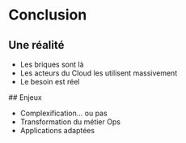 # Conclusion

<!-- .slide: class="page-title" -->



## Une réalité

- Les briques sont là
- Les acteurs du Cloud les utilisent massivement
- Le besoin est réel



## Enjeux

- Complexification... ou pas
- Transformation du métier Ops
- Applications adaptées
